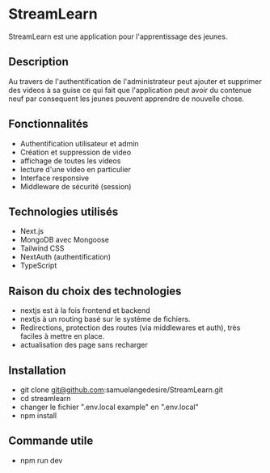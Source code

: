 # StreamLearn

StreamLearn est une application pour l'apprentissage des jeunes.

## Description

Au travers de l'authentification de l'administrateur peut ajouter et supprimer des videos à sa guise ce qui fait que 
l'application peut avoir du contenue neuf par consequent les jeunes peuvent apprendre de nouvelle chose.

## Fonctionnalités

- Authentification utilisateur et admin
- Création et suppression de video
- affichage de toutes les videos
- lecture d'une video en particulier
- Interface responsive
- Middleware de sécurité (session)

## Technologies utilisés

- Next.js
- MongoDB avec Mongoose
- Tailwind CSS
- NextAuth (authentification)
- TypeScript

## Raison du choix des technologies

- nextjs est à la fois frontend et backend
- nextjs à un routing basé sur le système de fichiers.
- Redirections, protection des routes (via middlewares et auth), très faciles à mettre en place.
- actualisation des page sans recharger

## Installation 

- git clone git@github.com:samuelangedesire/StreamLearn.git
- cd streamlearn
- changer le fichier ".env.local example" en ".env.local"
- npm install

## Commande utile
- npm run dev
